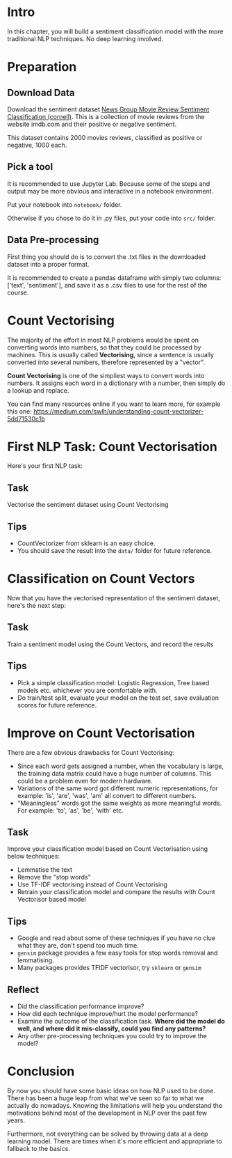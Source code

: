 # Intro
In this chapter, you will build a sentiment classification model with the more traditional NLP techniques. No deep learning involved. 

# Preparation
## Download Data
Download the sentiment dataset [News Group Movie Review Sentiment Classification (cornell)](https://raw.githubusercontent.com/jbrownlee/Datasets/master/review_polarity.tar.gz). This is a collection of movie reviews from the website imdb.com and their positive or negative sentiment. 

This dataset contains 2000 movies reviews, classified as positive or negative, 1000 each. 

## Pick a tool
It is recommended to use Jupyter Lab. Because some of the steps and output may be more obvious and interactive in a notebook environment. 

Put your notebook into `notebook/` folder. 

Otherwise if you chose to do it in .py files, put your code into `src/` folder. 

## Data Pre-processing
First thing you should do is to convert the .txt files in the downloaded dataset into a proper format. 

It is recommended to create a pandas dataframe with simply two columns: ['text', 'sentiment'], and save it as a .csv files to use for the rest of the course. 

# Count Vectorising
The majority of the effort in most NLP problems would be spent on converting words into numbers, so that they could be processed by machines. This is usually called **Vectorising**, since a sentence is usually converted into several numbers, therefore represented by a "vector". 

**Count Vectorising** is one of the simpliest ways to convert words into numbers. It assigns each word in a dictionary with a number, then simply do a lookup and replace. 

You can find many resources online if you want to learn more, for example this one: https://medium.com/swlh/understanding-count-vectorizer-5dd71530c1b

# First NLP Task: Count Vectorisation
Here's your first NLP task: 

## Task
Vectorise the sentiment dataset using Count Vectorising

## Tips
- CountVectorizer from sklearn is an easy choice. 
- You should save the result into the `data/` folder for future reference. 

# Classification on Count Vectors
Now that you have the vectorised representation of the sentiment dataset, here's the next step: 

## Task
Train a sentiment model using the Count Vectors, and record the results

## Tips
- Pick a simple classification model: Logistic Regression, Tree based models etc. whichever you are comfortable with. 
- Do train/test split, evaluate your model on the test set, save evaluation scores for future reference. 

# Improve on Count Vectorisation
There are a few obvious drawbacks for Count Vectorising: 
- Since each word gets assigned a number, when the vocabulary is large, the training data matrix could have a huge number of columns. This could be a problem even for modern hardware. 
- Variations of the same word got different numeric representations, for example: 'is', 'are', 'was', 'am' all convert to different numbers. 
- "Meaningless" words got the same weights as more meaningful words. For example: 'to', 'as', 'be', 'with' etc. 

## Task
Improve your classification model based on Count Vectorisation using below techniques: 
- Lemmatise the text
- Remove the "stop words"
- Use TF-IDF vectorising instead of Count Vectorising
- Retrain your classification model and compare the results with Count Vectorisor based model

## Tips
- Google and read about some of these techniques if you have no clue what they are, don't spend too much time. 
- `gensim` package provides a few easy tools for stop words removal and lemmatising. 
- Many packages provides TFIDF vectorisor, try `sklearn` or `gensim`

## Reflect
- Did the classification performance improve? 
- How did each technique improve/hurt the model performance? 
- Examine the outcome of the classification task. **Where did the model do well, and where did it mis-classify, could you find any patterns?**
- Any other pre-processing techniques you could try to improve the model? 

# Conclusion
By now you should have some basic ideas on how NLP used to be done. There has been a huge leap from what we've seen so far to what we actually do nowadays. Knowing the limitations will help you understand the motivations behind most of the development in NLP over the past few years. 

Furthermore, not everything can be solved by throwing data at a deep learning model. There are times when it's more efficient and appropriate to fallback to the basics. 